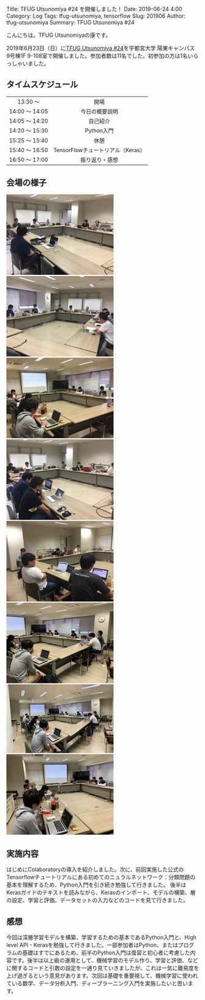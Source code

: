Title: TFUG Utsunomiya #24 を開催しました！
Date: 2019-06-24 4:00
Category: Log
Tags: tfug-utsunomiya, tensorflow
Slug: 201906
Author: tfug-utsunomiya
Summary: TFUG Utsunomiya #24 

こんにちは。TFUG Utsunomiyaの康です。

2019年6月23日（日）に[TFUG Utsunomiya #24](https://tfug-utsunomiya.connpass.com/event/132149/)を宇都宮大学 陽東キャンパス 9号棟1F 9-108室で開催しました。参加者数は11名でした。初参加の方は1名いらっしゃいました。

## タイムスケジュール

|||
|:-:|:-:|
|13:30 〜 |開場|
|14:00 〜 14:05|今日の概要説明|
|14:05 〜 14:20|自己紹介|
|14:20 〜 15:30|Python入門|
|15:25 〜 15:40|休憩|
|15:40 〜 16:50|TensorFlowチュートリアル（Keras）|
|16:50 〜 17:00|振り返り・感想|

## 会場の様子

![](/images/2019-06-23-00.jpg) ![](/images/2019-06-23-01.jpg) ![](/images/2019-06-23-02.jpg) ![](/images/2019-06-23-03.jpg) ![](/images/2019-06-23-04.jpg) ![](/images/2019-06-23-05.jpg) ![](/images/2019-06-23-06.jpg) ![](/images/2019-06-23-07.jpg) 

## 実施内容

はじめにColaboratoryの導入を紹介しました。次に、前回実施した公式のTensorflowチュートリアルにある初めてのニュラルネットワーク：分類問題の基本を理解するため、Python入門を引き続き勉強して行きました。
後半はKerasガイドのテキストを読みながら、Kerasのインポート、モデルの構築、層の設定、学習と評価、データセットの入力などのコードを見て行きました。


## 感想

今回は深層学習モデルを構築、学習するための基本であるPython入門と、High level API - Kerasを勉強して行きました。一部参加者はPython、またはプログラムの基礎はすでにあるため、前半のPython入門は復習と初心者に考慮した内容です。後半は以上級の運用として、機械学習のモデル作り、学習と評価、などに関するコードと引数の設定を一通り見ていきましたが、これは一気に難易度を上げ過ぎるという意見があります。次回は基礎を重要視して、機械学習に使われている数学、データ分析入門、ディープラーニング入門を実施したいと思います。



